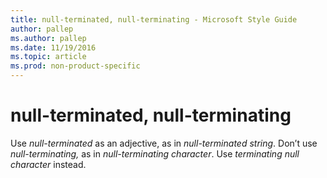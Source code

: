 ```yaml
---
title: null-terminated, null-terminating - Microsoft Style Guide
author: pallep
ms.author: pallep
ms.date: 11/19/2016
ms.topic: article
ms.prod: non-product-specific
---
```


# null-terminated, null-terminating

Use *null-terminated* as an adjective, as in *null-terminated string*. Don’t use *null-terminating,* as in *null-terminating character*. Use *terminating null character* instead.
